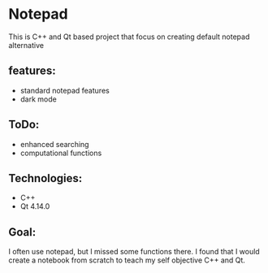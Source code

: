 # Notepad
This is C++ and Qt based project that focus on creating default notepad alternative
## features:
* standard notepad features
* dark mode
## ToDo:
* enhanced searching
* computational functions
## Technologies:
* C++
* Qt 4.14.0
## Goal:
I often use notepad, but I missed some functions there. 
I found that I would create a notebook from scratch to teach my self objective C++ and Qt.
